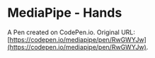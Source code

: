 # MediaPipe - Hands

A Pen created on CodePen.io. Original URL: [https://codepen.io/mediapipe/pen/RwGWYJw](https://codepen.io/mediapipe/pen/RwGWYJw).


